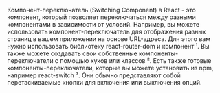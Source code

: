 Компонент-переключатель (Switching Component) в React - это компонент, который позволяет переключаться между разными компонентами в зависимости от условий. Например, вы можете использовать компонент-переключатель для отображения разных страниц в вашем приложении на основе URL-адреса. Для этого вам нужно использовать библиотеку react-router-dom и компонент <Switch> ¹. Вы также можете создавать свои собственные компоненты-переключатели с помощью хуков или классов ². Есть также готовые компоненты-переключатели, которые вы можете установить из npm, например react-switch ³. Они обычно представляют собой перетаскиваемые кнопки для включения или выключения опций.

